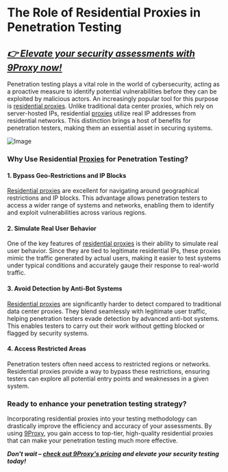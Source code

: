 # The Role of Residential Proxies in Penetration Testing

## *[👉 Elevate your security assessments with 9Proxy now!](https://the9proxy.short.gy/home-github-james2k4)*

Penetration testing plays a vital role in the world of cybersecurity, acting as a proactive measure to identify potential vulnerabilities before they can be exploited by malicious actors. An increasingly popular tool for this purpose is [residential proxies](https://the9proxy.short.gy/home-github-james2k4). Unlike traditional data center proxies, which rely on server-hosted IPs, residential [proxies](https://the9proxy.short.gy/home-github-james2k4) utilize real IP addresses from residential networks. This distinction brings a host of benefits for penetration testers, making them an essential asset in securing systems.

![Image](https://encrypted-tbn0.gstatic.com/images?q=tbn:ANd9GcRzCDOMTP3zXcTx7pYCplYWfX2HbbgRqcI14g&s)

### Why Use Residential [Proxies](https://the9proxy.short.gy/home-github-james2k4) for Penetration Testing?

#### 1. **Bypass Geo-Restrictions and IP Blocks**
[Residential proxies](https://the9proxy.short.gy/home-github-james2k4) are excellent for navigating around geographical restrictions and IP blocks. This advantage allows penetration testers to access a wider range of systems and networks, enabling them to identify and exploit vulnerabilities across various regions.

#### 2. **Simulate Real User Behavior**
One of the key features of [residential proxies](https://the9proxy.short.gy/home-github-james2k4) is their ability to simulate real user behavior. Since they are tied to legitimate residential IPs, these proxies mimic the traffic generated by actual users, making it easier to test systems under typical conditions and accurately gauge their response to real-world traffic.

#### 3. **Avoid Detection by Anti-Bot Systems**
[Residential proxies](https://the9proxy.short.gy/home-github-james2k4) are significantly harder to detect compared to traditional data center proxies. They blend seamlessly with legitimate user traffic, helping penetration testers evade detection by advanced anti-bot systems. This enables testers to carry out their work without getting blocked or flagged by security systems.

#### 4. **Access Restricted Areas**
Penetration testers often need access to restricted regions or networks. Residential proxies provide a way to bypass these restrictions, ensuring testers can explore all potential entry points and weaknesses in a given system.

### Ready to enhance your penetration testing strategy?
Incorporating residential proxies into your testing methodology can drastically improve the efficiency and accuracy of your assessments. By using [9Proxy](https://the9proxy.short.gy/home-github-james2k4), you gain access to top-tier, high-quality residential proxies that can make your penetration testing much more effective.

***Don't wait – [check out 9Proxy's pricing](https://the9proxy.short.gy/pricing-github-james2k4) and elevate your security testing today!***
